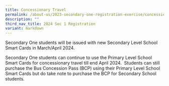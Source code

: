 ```yaml
---
title: Concessionary Travel
permalink: /about-us/2023-secondary-one-registration-exercise/concessionary-travel/
description: ""
third_nav_title: 2024 Sec 1 Registration
variant: markdown
---
```

Secondary One students will be issued with new Secondary Level School Smart Cards in March/April 2024.

  

Secondary One students can continue to use the Primary Level School Smart Cards for concessionary travel till end April 2024.  Students can still purchase the Bus Concession Pass (BCP) using their Primary Level School Smart Cards but do take note to purchase the BCP for Secondary School students.